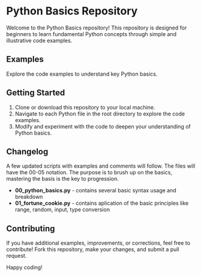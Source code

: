 # Python Basics Repository

Welcome to the Python Basics repository! This repository is designed for beginners to learn fundamental Python concepts through simple and illustrative code examples.

## Examples

Explore the code examples to understand key Python basics.

## Getting Started

1. Clone or download this repository to your local machine.
2. Navigate to each Python file in the root directory to explore the code examples.
3. Modify and experiment with the code to deepen your understanding of Python basics.


## Changelog

A few updated scripts with examples and comments will follow. The files will have the 00-05 notation.
The purpose is to brush up on the basics, mastering the basis is the key to progression.

- **00_python_basics.py** - contains several basic syntax usage and breakdown
- **01_fortune_cookie.py** - contains aplication of the basic principles like range, random, input, type conversion

## Contributing

If you have additional examples, improvements, or corrections, feel free to contribute! Fork this repository, make your changes, and submit a pull request.

Happy coding!
